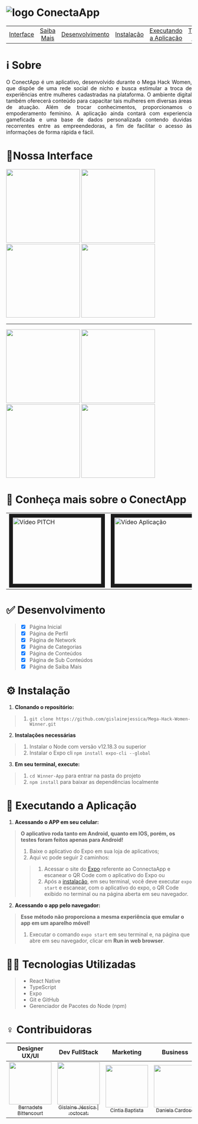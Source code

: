 # <img src="https://github.com/1agracinha/winner-megahackwomen/blob/master/images/connectapp2.svg" alt="logo ConectaApp">

| | | | | | | |
|:-:|:-:|:-:|:-:|:-:|:-:|:-:|
|[Interface](#interface)|[Saiba Mais](#saibamais)|[Desenvolvimento](#desenvolvimento)|[Instalação](#instalacao)|[Executando a Aplicação](#execucao)|[Tecnologias Utilizadas](#tecnologias)|[Contribuidoras](#contribuidoras)

# :information_source: Sobre
<p align="justify">
  O ConectApp é um aplicativo, desenvolvido durante o Mega Hack Women, que dispõe de uma rede social de nicho e busca estimular a troca de experiências entre mulheres cadastradas na plataforma.
O ambiente digital também oferecerá conteúdo para capacitar tais mulheres em diversas áreas de atuação. 
Além de trocar conhecimentos, proporcionamos o empoderamento feminino. A aplicação ainda contará com experiencia gameficada e uma base de dados personalizada contendo duvidas recorrentes entre as empreendedoras, a fim de facilitar o acesso às informações de forma rápida e fácil.
</p>

<a name=""></a>
# <a name="interface">:iphone:Nossa Interface</a>
<p float="left">
  <img src="https://github.com/1agracinha/winner-megahackwomen/blob/master/images/mhw%20(1).jpg" width="200"/>
  <img src="https://github.com/1agracinha/winner-megahackwomen/blob/master/images/mhw%20(3).jpg" width="200" />
  <img src="https://github.com/1agracinha/winner-megahackwomen/blob/master/images/mhw%20(4).jpg" width="200" />
  <img src="https://github.com/1agracinha/winner-megahackwomen/blob/master/images/mhw%20(2).jpg" width="200" /> 
</p>

  ---
<p float="left">
  <img src="https://github.com/1agracinha/winner-megahackwomen/blob/master/images/mhw%20(5).jpg" width="200" /> 
  <img src="https://github.com/1agracinha/winner-megahackwomen/blob/master/images/mhw%20(6).jpg" width="200" />
  <img src="https://github.com/1agracinha/winner-megahackwomen/blob/master/images/mhw%20(7).jpg" width="200" />
  <img src="https://github.com/1agracinha/winner-megahackwomen/blob/master/images/mhw%20(9).jpg" width="200" />
</p>

# <a name="saibamais">:cinema: Conheça mais sobre o ConectApp</a>

<table>
<tr>
  <td>
    <a href="https://www.youtube.com/watch?v=jiTghYG7UMs&feature=youtu.be" target="_blank"><img src="https://img.youtube.com/vi/jiTghYG7UMs/0.jpg" alt="Vídeo PITCH" width="240" height="180" border="10" /></a>
  </td>  
  <td>
    <a href="https://www.youtube.com/watch?v=69CA9EEX1bs" target="_blank"><img src="https://img.youtube.com/vi/69CA9EEX1bs/0.jpg" alt="Vídeo Aplicação" width="240" height="180" border="10" /></a>
  </td>
</tr>
</table>


# <a name="desenvolvimento">:white_check_mark: Desenvolvimento</a>

> - [x] Página Inicial
> - [x] Página de Perfil
> - [x] Página de Network
> - [x] Página de Categorias
> - [x] Página de Conteúdos
> - [x] Página de Sub Conteúdos
> - [x] Página de Saiba Mais


# <a name="instalacao">:gear: Instalação</a>
1. **Clonando o repositório:**
> 1. ```git clone https://github.com/gislainejessica/Mega-Hack-Women-Winner.git```
2. **Instalações necessárias**
> 1. Instalar o Node com versão v12.18.3 ou superior
> 2. Instalar o Expo cli ```npm install expo-cli --global```
3. **Em seu terminal, execute:**
> 1. ```cd Winner-App``` para entrar na pasta do projeto
> 2. ```npm install``` para baixar as dependências localmente

# <a name="execucao">:calling: Executando a Aplicação</a>


1. **Acessando o APP em seu celular:**
> **O aplicativo roda tanto em Android, quanto em IOS, porém, os testes foram feitos apenas para Android!**
> 1. Baixe o aplicativo do Expo em sua loja de aplicativos;
> 2. Aqui vc pode seguir 2 caminhos:
> > 1. Acessar o site do [Expo](https://expo.io/@gislainehjessica/Winner) referente ao ConnectaApp e escanear o QR Code com o aplicativo do Expo ou
> > 2. Após a [instalação](#instalacao), em seu terminal, você deve executar ```expo start``` e escanear, com o aplicativo do expo, o QR Code exibido no terminal ou na página aberta em seu navegador.
2. **Acessando o app pelo navegador:**
> **Esse método não proporciona a mesma experiência que emular o app em um aparelho móvel!**
> 1. Executar o comando ```expo start``` em seu terminal e, na página que abre em seu navegador, clicar em **Run in web browser**.
 

# <a name="tecnologias">:woman_technologist: Tecnologias Utilizadas</a>
> - React Native 
> - TypeScript
> - Expo
> - Git e GitHub
> - Gerenciador de Pacotes do Node (npm)

# <a name="contribuidoras">:female_sign: Contribuidoras</a>

|Designer UX/UI|Dev FullStack|Marketing|Business|Dev Front-end|
| :---: | :---: | :---: | :---: | :---: |
[<img src="https://media-exp1.licdn.com/dms/image/C4D35AQEf8eZupDKqWw/profile-framedphoto-shrink_200_200/0?e=1599598800&v=beta&t=iqI_TqVJq7J9wvSZC1BlkDqXyuV-LGDe4DrlUuHPqTc" width=115 > <br> <sub> Bernadete Bittencourt </sub>](https://www.linkedin.com/in/bernadetebittencourt/) | [<img src="https://media-exp1.licdn.com/dms/image/C4D03AQF8Z5No2jhaFg/profile-displayphoto-shrink_200_200/0?e=1605139200&v=beta&t=m0nopKlZRQs7K6qfO0Sgo_WwYOpvvhQex_ChKffGn04" width=115 > <br> <sub> Gislaine Jéssica </sub>](https://www.linkedin.com/in/gislainejessica/)[<sub> \| :octocat:</sub>](https://github.com/gislainejessica) | [<img src="https://media-exp1.licdn.com/dms/image/C4D03AQGGzFj2pSOpxg/profile-displayphoto-shrink_200_200/0?e=1605139200&v=beta&t=iNB4k96AKqEghgyJKKURSezBSIcMhBCk3alj_PMK2NA" width=115 > <br> <sub> Cíntia Baptista </sub>](https://www.linkedin.com/in/cintiapbatista/) | [<img src="https://media-exp1.licdn.com/dms/image/C4D03AQFuS-sNbZA6pg/profile-displayphoto-shrink_200_200/0?e=1605139200&v=beta&t=e1t3OaTtjK-ivn_SOeH8sJiNVmNrtS8XHACevHtlfYY" width=115 > <br> <sub> Daniela Cardoso </sub>](https://www.linkedin.com/in/daniela-cardoso-barbosa-13203970/) | [<img src="https://media-exp1.licdn.com/dms/image/C4D03AQGPnJuwhm4bHg/profile-displayphoto-shrink_200_200/0?e=1605139200&v=beta&t=U_iyDIR6gKIbDpHDjKBWxELbCU2eVfhVFTFMDfqs0d0" width=115 > <br> <sub> Gracyele </sub>](https://www.linkedin.com/in/gracyelesantos/)[<sub> \| :octocat:</sub>](https://github.com/1agracinha) |



